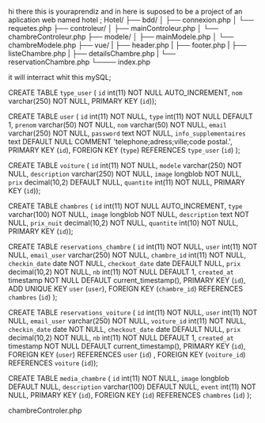 hi there this is youraprendiz and in here is suposed to be a project of an aplication web named hotel ;
Hotel/
├── bdd/
│   ├── connexion.php
│   └── requetes.php
├── controleur/
│   ├── mainControleur.php
│   └── chambreControleur.php
├── modele/
│   ├── mainModele.php
│   └── chambreModele.php
├── vue/
|    ├── header.php
|    ├── footer.php
|    ├── listeChambre.php
|    ├── detailsChambre.php
|    └── reservationChambre.php
└──── index.php

it will interract whit  this mySQL;

CREATE TABLE `type_user` (
  `id` int(11) NOT NULL AUTO_INCREMENT,
  `nom` varchar(250) NOT NULL,
  PRIMARY KEY (`id`));

CREATE TABLE `user` (
  `id` int(11) NOT NULL,
  `type` int(11) NOT NULL DEFAULT 1,
  `prenom` varchar(50) NOT NULL,
  `nom` varchar(50) NOT NULL,
  `email` varchar(250) NOT NULL,
  `password` text NOT NULL,
  `info_supplementaires` text DEFAULT NULL COMMENT 'telephone;adress;ville;code postal.',
  PRIMARY KEY (`id`),
  FOREIGN KEY (`type`) REFERENCES `type_user` (`id`) );

CREATE TABLE `voiture` (
  `id` int(11) NOT NULL,
  `modele` varchar(250) NOT NULL,
  `description` varchar(250) NOT NULL,
  `image` longblob NOT NULL,
  `prix` decimal(10,2) DEFAULT NULL,
  `quantite` int(11) NOT NULL,
  PRIMARY KEY (`id`));

CREATE TABLE `chambres` (
  `id` int(11) NOT NULL AUTO_INCREMENT,
  `type` varchar(100) NOT NULL,
  `image` longblob NOT NULL,
  `description` text NOT NULL,
  `prix_nuit` decimal(10,2) NOT NULL,
  `quantite` int(10) NOT NULL,
  PRIMARY KEY (`id`));

CREATE TABLE `reservations_chambre` (
  `id` int(11) NOT NULL,
  `user` int(11) NOT NULL,
  `email_user` varchar(250) NOT NULL,
  `chambre_id` int(11) NOT NULL,
  `checkin_date` date NOT NULL,
  `checkout_date` date DEFAULT NULL,
  `prix` decimal(10,2) NOT NULL,
  `nb` int(11) NOT NULL DEFAULT 1,
  `created_at` timestamp NOT NULL DEFAULT current_timestamp(),
  PRIMARY KEY (`id`),  ADD UNIQUE KEY `user` (`user`),
  FOREIGN KEY (`chambre_id`) REFERENCES `chambres` (`id`) );

CREATE TABLE `reservations_voiture` (
  `id` int(11) NOT NULL,
  `user` int(11) NOT NULL,
  `email_user` varchar(250) NOT NULL,
  `voiture_id` int(11) NOT NULL,
  `checkin_date` date NOT NULL,
  `checkout_date` date DEFAULT NULL,
  `prix` decimal(10,2) NOT NULL,
  `nb` int(11) NOT NULL DEFAULT 1,
  `created_at` timestamp NOT NULL DEFAULT current_timestamp(),
  PRIMARY KEY (`id`),
  FOREIGN KEY (`user`) REFERENCES `user` (`id`) ,
  FOREIGN KEY (`voiture_id`) REFERENCES `voiture` (`id`));

CREATE TABLE `media_chambre` (
  `id` int(11) NOT NULL,
  `image` longblob DEFAULT NULL,
  `description` varchar(100) DEFAULT NULL,
  `event` int(11) NOT NULL,
  PRIMARY KEY (`id`),
  FOREIGN KEY (`id`) REFERENCES `chambres` (`id`) );

chambreControler.php
<?php
include ("../vue/listeChambre.php");
include ("../modele/chambreModele.php");
include ("../vue/detailsChambre.php");

if (isset($_GET['id'])) {
    $chambre = getChambreById($_GET['id']);
    include "../vue/detailsChambre.php";
} else {
    $listeChambre = getListeChambre();
    include "../vue/listeChambre.php";
}
